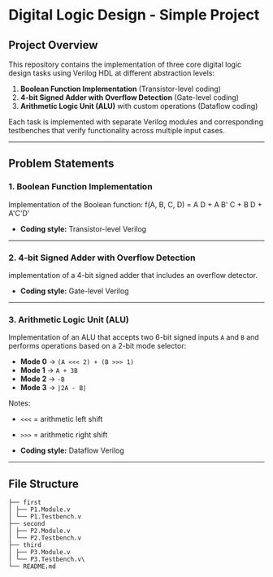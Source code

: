 # Digital Logic Design - Simple Project

## Project Overview
This repository contains the implementation of three core digital logic design tasks using Verilog HDL at different abstraction levels:

1. **Boolean Function Implementation** (Transistor-level coding)  
2. **4-bit Signed Adder with Overflow Detection** (Gate-level coding)  
3. **Arithmetic Logic Unit (ALU)** with custom operations (Dataflow coding)  

Each task is implemented with separate Verilog modules and corresponding testbenches that verify functionality across multiple input cases.

---

## Problem Statements

### 1. Boolean Function Implementation
Implementation of the Boolean function: f(A, B, C, D) = A D + A B' C + B D + A'C'D'

- **Coding style:** Transistor-level Verilog  
---

### 2. 4-bit Signed Adder with Overflow Detection
implementation of a 4-bit signed adder that includes an overflow detector.

- **Coding style:** Gate-level Verilog  

---

### 3. Arithmetic Logic Unit (ALU)
Implementation of an ALU that accepts two 6-bit signed inputs `A` and `B` and performs operations based on a 2-bit mode selector:

- **Mode 0** → `(A <<< 2) + (B >>> 1)`  
- **Mode 1** → `A + 3B`  
- **Mode 2** → `-B`  
- **Mode 3** → `|2A - B|`  

Notes:  
- `<<<` = arithmetic left shift  
- `>>>` = arithmetic right shift  

- **Coding style:** Dataflow Verilog

---

## File Structure
```
├── first
│ ├── P1.Module.v
│ └── P1.Testbench.v
├── second
│ ├── P2.Module.v
│ └── P2.Testbench.v
├── third
│ ├── P3.Module.v
│ └── P3.Testbench.v\
└── README.md
```
